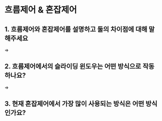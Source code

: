 # 흐름제어 & 혼잡제어

## 1. 흐름제어와 혼잡제어를 설명하고 둘의 차이점에 대해 말해주세요

=>

## 2. 흐름제어에서의 슬라이딩 윈도우는 어떤 방식으로 작동하나요?

=>

## 3. 현재 혼잡제어에서 가장 많이 사용되는 방식은 어떤 방식인가요?
